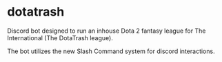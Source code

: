 # dotatrash
Discord bot designed to run an inhouse Dota 2 fantasy league for The International (The DotaTrash league).

The bot utilizes the new Slash Command system for discord interactions.
